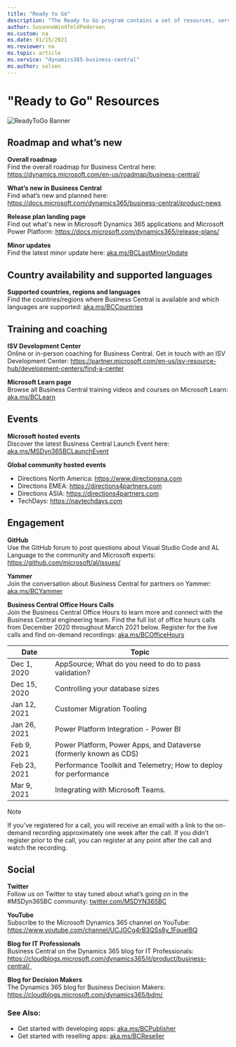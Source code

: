 ```yaml
---
title: "Ready to Go"
description: "The Ready to Go program contains a set of resources, services and tools to support Microsoft Dynamics 365 Business Central."
author: SusanneWindfeldPedersen
ms.custom: na
ms.date: 01/15/2021
ms.reviewer: na
ms.topic: article
ms.service: "dynamics365-business-central"
ms.author: solsen
---
```


# "Ready to Go" Resources

![ReadyToGo Banner](../media/readytogo-banner.png)

## Roadmap and what’s new 

**Overall roadmap**  
Find the overall roadmap for Business Central here: https://dynamics.microsoft.com/en-us/roadmap/business-central/ 

**What’s new in Business Central**  
Find what’s new and planned here: https://docs.microsoft.com/dynamics365/business-central/product-news 

**Release plan landing page**  
Find out what's new in Microsoft Dynamics 365 applications and Microsoft Power Platform: https://docs.microsoft.com/dynamics365/release-plans/ 

**Minor updates**  
Find the latest minor update here: [aka.ms/BCLastMinorUpdate](https://aka.ms/bclastminorupdate) 


## Country availability and supported languages 
**Supported countries, regions and languages**  
Find the countries/regions where Business Central is available and which languages are supported: [aka.ms/BCCountries](https://aka.ms/bccountries)

## Training and coaching 
**ISV Development Center**  
Online or in-person coaching for Business Central. Get in touch with an ISV Development Center: https://partner.microsoft.com/en-us/isv-resource-hub/development-centers/find-a-center  

**Microsoft Learn page**  
Browse all Business Central training videos and courses on Microsoft Learn: [aka.ms/BCLearn](https://aka.ms/BCLearn)

## Events

**Microsoft hosted events**  
Discover the latest Business Central Launch Event here: [aka.ms/MSDyn365BCLaunchEvent](https://aka.ms/MSDyn365BCLaunchEvent)  

**Global community hosted events**  
- Directions North America: https://www.directionsna.com
- Directions EMEA: https://directions4partners.com
- Directions ASIA: https://directions4partners.com
- TechDays: https://navtechdays.com

## Engagement

**GitHub**  
Use the GitHub forum to post questions about Visual Studio Code and AL Language to the community and Microsoft experts: https://github.com/microsoft/al/issues/ 

**Yammer**  
Join the conversation about Business Central for partners on Yammer: [aka.ms/BCYammer](https://aka.ms/bcyammer)  

**Business Central Office Hours Calls**  
Join the Business Central Office Hours to learn more and connect with the Business Central engineering team. Find the full list of office hours calls from December 2020 throughout March 2021 below. Register for the live calls and find on-demand recordings: [aka.ms/BCOfficeHours](https://aka.ms/BCOfficehours)

| Date      | Topic |
|--------------|--------------|
|Dec 1, 2020 | AppSource; What do you need to do to pass validation?  |
Dec 15, 2020 | Controlling your database sizes |
|Jan 12, 2021 | Customer Migration Tooling |
Jan 26, 2021 | Power Platform Integration - Power BI |
Feb 9, 2021 | Power Platform, Power Apps, and Dataverse (formerly known as CDS) |
Feb 23, 2021 | Performance Toolkit and Telemetry; How to deploy for performance |
Mar 9, 2021 | Integrating with Microsoft Teams.
 
 > [!NOTE]
  > If you’ve registered for a call, you will receive an email with a link to the on-demand recording approximately one week after the call. If you didn’t register prior to the call, you can register at any point after the call and watch the recording. 

## Social

**Twitter**  
Follow us on Twitter to stay tuned about what’s going on in the #MSDyn365BC community: [twitter.com/MSDYN365BC](https://www.twitter.com/MSDYN365BC) 

**YouTube**  
Subscribe to the Microsoft Dynamics 365 channel on YouTube: https://www.youtube.com/channel/UCJGCg4rB3QSs8y_1FquelBQ  

**Blog for IT Professionals**  
Business Central on the Dynamics 365 blog for IT Professionals: https://cloudblogs.microsoft.com/dynamics365/it/product/business-central/   
 
**Blog for Decision Makers**  
The Dynamics 365 blog for Business Decision Makers: https://cloudblogs.microsoft.com/dynamics365/bdm/  

### See Also:  
- Get started with developing apps: [aka.ms/BCPublisher](https://aka.ms/bcpublisher)
- Get started with reselling apps: [aka.ms/BCReseller](https://aka.ms/bcreseller)  